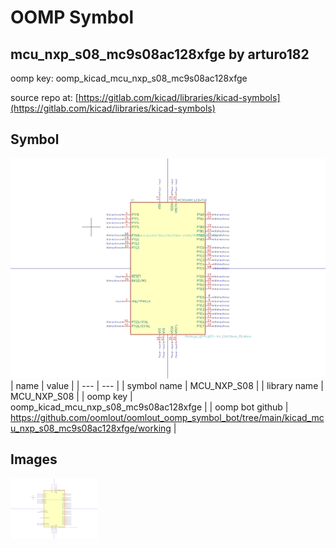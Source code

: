 # OOMP Symbol  
## mcu_nxp_s08_mc9s08ac128xfge  by arturo182  
  
oomp key: oomp_kicad_mcu_nxp_s08_mc9s08ac128xfge  
  
source repo at: [https://gitlab.com/kicad/libraries/kicad-symbols](https://gitlab.com/kicad/libraries/kicad-symbols)  
## Symbol  
  
[![working.png](working_600.png)](working.png)  
| name | value | 
| --- | --- | 
| symbol name | MCU_NXP_S08 | 
| library name | MCU_NXP_S08 | 
| oomp key | oomp_kicad_mcu_nxp_s08_mc9s08ac128xfge | 
| oomp bot github | https://github.com/oomlout/oomlout_oomp_symbol_bot/tree/main/kicad_mcu_nxp_s08_mc9s08ac128xfge/working | 
## Images  
  
[![working.png](working_140.png)](working.png)  
